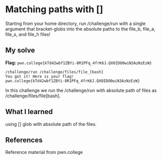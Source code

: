 # Matching paths with []
Starting from your home directory, run /challenge/run with a single argument that bracket-globs into the absolute paths to the file_b, file_a, file_s, and file_h files!

## My solve
**Flag:** `pwn.college{kTd42wbf1ZBYi-8R1PFq_4frK6J.QX0IDO0wiN3AzNzEzW} `

```
/challenge/run /challenge/files/file_[bash]
You got it! Here is your flag!
pwn.college{kTd42wbf1ZBYi-8R1PFq_4frK6J.QX0IDO0wiN3AzNzEzW} 
```
In this challenge we run the /challenge/run with absolute path of files as /challenge/files/file[bash].

## What I learned
using [] glob with absolute path of the files.

## References 
Reference material from pwn.college
